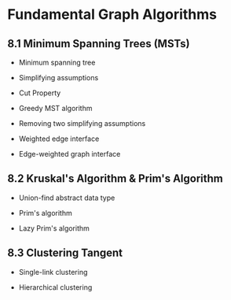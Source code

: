 # Fundamental Graph Algorithms

## 8.1 Minimum Spanning Trees (MSTs)

* Minimum spanning tree

* Simplifying assumptions

* Cut Property

* Greedy MST algorithm

* Removing two simplifying assumptions

* Weighted edge interface

* Edge-weighted graph interface

## 8.2 Kruskal's Algorithm & Prim's Algorithm

* Union-find abstract data type

* Prim's algorithm

* Lazy Prim's algorithm

## 8.3 Clustering Tangent

* Single-link clustering

* Hierarchical clustering
